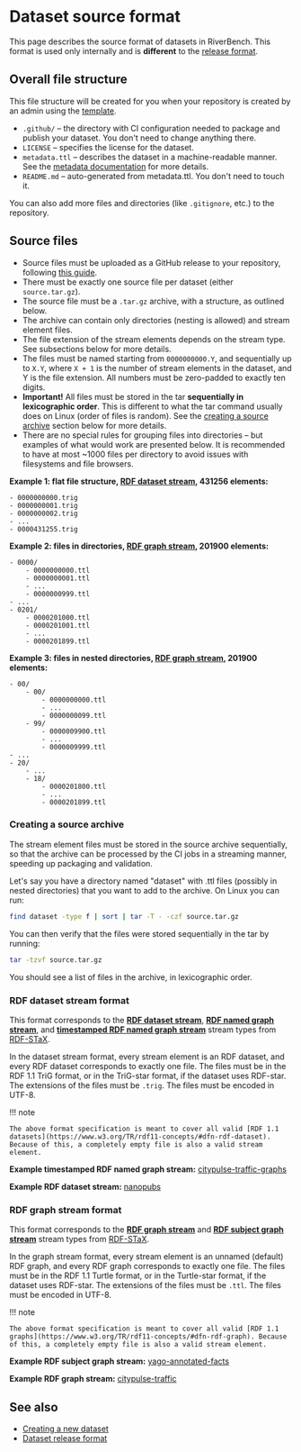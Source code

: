 # Dataset source format

This page describes the source format of datasets in RiverBench. This format is used only internally and is **different** to the [release format](dataset-release-format.md).

## Overall file structure

This file structure will be created for you when your repository is created by an admin using the [template](https://github.com/RiverBench/dataset-template).

* `.github/` – the directory with CI configuration needed to package and publish your dataset. You don't need to change anything there.
* `LICENSE` – specifies the license for the dataset.
* `metadata.ttl` – describes the dataset in a machine-readable manner. See the [metadata documentation](metadata.md) for more details.
* `README.md` – auto-generated from metadata.ttl. You don't need to touch it.

You can also add more files and directories (like `.gitignore`, etc.) to the repository.

## Source files

* Source files must be uploaded as a GitHub release to your repository, following [this guide](creating-new-dataset.md#step-3-upload-the-dataset-sources).
* There must be exactly one source file per dataset (either `source.tar.gz`).
* The source file must be a `.tar.gz` archive, with a structure, as outlined below.
* The archive can contain only directories (nesting is allowed) and stream element files.
* The file extension of the stream elements depends on the stream type. See subsections below for more details.
* The files must be named starting from `0000000000.Y`, and sequentially up to `X.Y`, where `X + 1` is the number of stream elements in the dataset, and Y is the file extension. All numbers must be zero-padded to exactly ten digits.
* **Important!** All files must be stored in the tar **sequentially in lexicographic order**. This is different to what the tar command usually does on Linux (order of files is random). See the [creating a source archive](#creating-source-archive) section below for more details.
* There are no special rules for grouping files into directories – but examples of what would work are presented below. It is recommended to have at most ~1000 files per directory to avoid issues with filesystems and file browsers.

**Example 1: flat file structure, [RDF dataset stream](https://w3id.org/stax/dev/taxonomy#rdf-dataset-stream), 431256 elements:**

```
- 0000000000.trig
- 0000000001.trig
- 0000000002.trig
- ...
- 0000431255.trig
```

**Example 2: files in directories, [RDF graph stream](https://w3id.org/stax/dev/taxonomy#rdf-graph-stream), 201900 elements:**

```
- 0000/
    - 0000000000.ttl
    - 0000000001.ttl
    - ...
    - 0000000999.ttl
- ...
- 0201/
    - 0000201000.ttl
    - 0000201001.ttl
    - ...
    - 0000201899.ttl
```

**Example 3: files in nested directories, [RDF graph stream](https://w3id.org/stax/dev/taxonomy#rdf-graph-stream), 201900 elements:**

```
- 00/
    - 00/
        - 0000000000.ttl
        - ...
        - 0000000099.ttl
    - 99/
        - 0000009900.ttl
        - ...
        - 0000009999.ttl
- ...
- 20/
    - ...
    - 18/
        - 0000201800.ttl
        - ...
        - 0000201899.ttl
```

### Creating a source archive

The stream element files must be stored in the source archive sequentially, so that the archive can be processed by the CI jobs in a streaming manner, speeding up packaging and validation.

Let's say you have a directory named "dataset" with .ttl files (possibly in nested directories) that you want to add to the archive. On Linux you can run:

``` sh
find dataset -type f | sort | tar -T - -czf source.tar.gz
```

You can then verify that the files were stored sequentially in the tar by running:

``` sh
tar -tzvf source.tar.gz
```

You should see a list of files in the archive, in lexicographic order.

### RDF dataset stream format

This format corresponds to the **[RDF dataset stream](https://w3id.org/stax/dev/taxonomy#rdf-dataset-stream)**, **[RDF named graph stream](https://w3id.org/stax/dev/taxonomy#rdf-named-graph-stream)**, and **[timestamped RDF named graph stream](https://w3id.org/stax/dev/taxonomy#timestamped-rdf-named-graph-stream)** stream types from [RDF-STaX](https://w3id.org/stax/dev/taxonomy/).

In the dataset stream format, every stream element is an RDF dataset, and every RDF dataset corresponds to exactly one file. The files must be in the RDF 1.1 TriG format, or in the TriG-star format, if the dataset uses RDF-star. The extensions of the files must be `.trig`. The files must be encoded in UTF-8.

!!! note

    The above format specification is meant to cover all valid [RDF 1.1 datasets](https://www.w3.org/TR/rdf11-concepts/#dfn-rdf-dataset). Because of this, a completely empty file is also a valid stream element.

**Example timestamped RDF named graph stream:** [citypulse-traffic-graphs](https://github.com/RiverBench/dataset-citypulse-traffic-graphs)

**Example RDF dataset stream:** [nanopubs](https://github.com/RiverBench/dataset-nanopubs)

### RDF graph stream format

This format corresponds to the **[RDF graph stream](https://w3id.org/stax/dev/taxonomy#rdf-graph-stream)** and **[RDF subject graph stream](https://w3id.org/stax/dev/taxonomy#rdf-subject-graph-stream)** stream types from [RDF-STaX](https://w3id.org/stax/dev/taxonomy/).

In the graph stream format, every stream element is an unnamed (default) RDF graph, and every RDF graph corresponds to exactly one file. The files must be in the RDF 1.1 Turtle format, or in the Turtle-star format, if the dataset uses RDF-star. The extensions of the files must be `.ttl`. The files must be encoded in UTF-8.

!!! note

    The above format specification is meant to cover all valid [RDF 1.1 graphs](https://www.w3.org/TR/rdf11-concepts/#dfn-rdf-graph). Because of this, a completely empty file is also a valid stream element.


**Example RDF subject graph stream:** [yago-annotated-facts](https://github.com/RiverBench/dataset-yago-annotated-facts)

**Example RDF graph stream:** [citypulse-traffic](https://github.com/RiverBench/dataset-citypulse-traffic)

## See also

- [Creating a new dataset](creating-new-dataset.md)
- [Dataset release format](dataset-release-format.md)
